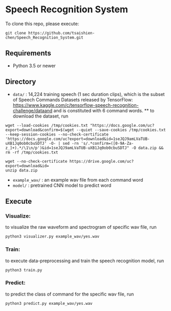 # Speech Recognition System

To clone this repo, please execute:
```
git clone https://github.com/tsaishien-chen/Speech_Recognition_System.git
```

## Requirements
* Python 3.5 or newer

## Directory
* `data/` : 14,224 training speech (1 sec duration clips), which is the subset of Speech Commands Datasets released by TensorFlow: https://www.kaggle.com/c/tensorflow-speech-recognition-challenge/dataand and is constituted with 6 command words.
** to download the dataset, run
```
wget --load-cookies /tmp/cookies.txt "https://docs.google.com/uc?export=download&confirm=$(wget --quiet --save-cookies /tmp/cookies.txt --keep-session-cookies --no-check-certificate 'https://docs.google.com/uc?export=download&id=1seJQJ9amLVaTUB-uXB1Jq0ob0cbuSDTJ' -O- | sed -rn 's/.*confirm=([0-9A-Za-z_]+).*/\1\n/p')&id=1seJQJ9amLVaTUB-uXB1Jq0ob0cbuSDTJ" -O data.zip && rm -rf /tmp/cookies.txt

wget --no-check-certificate https://drive.google.com/uc?export=download&id=
unzip data.zip
```
* `example_wav/` : an example wav file from each command word
* `model/` : pretrained CNN model to predict word
    
## Execute

### Visualize:
to visualize the raw waveform and spectrogram of specific wav file, run
```
python3 visualizer.py example_wav/yes.wav
```

### Train:
to execute data-preprocessing and  train the speech recognition model, run
```
python3 train.py
```

### Predict:
to predict the class of command for the specific wav file, run
```
python3 predict.py example_wav/yes.wav
```
